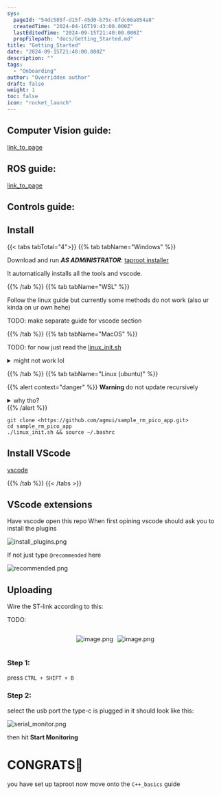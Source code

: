 ```yaml
---
sys:
  pageId: "54dc585f-d15f-45d0-b75c-8fdc66a854a8"
  createdTime: "2024-04-16T19:43:00.000Z"
  lastEditedTime: "2024-09-15T21:40:00.000Z"
  propFilepath: "docs/Getting_Started.md"
title: "Getting_Started"
date: "2024-09-15T21:40:00.000Z"
description: ""
tags:
  - "Onboarding"
author: "Overridden author"
draft: false
weight: 1
toc: false
icon: "rocket_launch"
---
```


## Computer Vision guide:

[link_to_page](86d45bc0-388b-4d26-8848-44f255f73d0e)

## ROS guide:

[link_to_page](3c76c1de-ec8f-46d6-8b0a-294005edc2d5)

## Controls guide:

## Install

{{< tabs tabTotal="4">}}
{{% tab tabName="Windows" %}}

Download and run _**AS ADMINISTRATOR**_: [taproot installer](https://github.com/Thornbots/TeachingFreshies/releases/tag/1.0)

It automatically installs all the tools and vscode.

{{% /tab %}}
{{% tab tabName="WSL" %}}

Follow the linux guide but currently some methods do not work (also ur kinda on ur own hehe)

TODO: make separate guide for vscode section

{{% /tab %}}
{{% tab tabName="MacOS" %}}

TODO: for now just read the [linux_init.sh](https://github.com/agmui/sample_rm_pico_app/blob/main/linux_init.sh)

<details>
<summary>might not work lol</summary>

`brew install libusb pkg-config`

Next install: [vscode](https://code.visualstudio.com/Download)

</details>

{{% /tab %}}
{{% tab tabName="Linux (ubuntu)" %}}

{{% alert context="danger" %}}
**Warning** do not update recursively
<details>
<summary>why tho?</summary>
There are some submodules that may go on for a while (like tinyusb) and I highly
recommend you don't need to get them.
If you want to see what submodules I update just look in `linux_init.sh`
</details>
{{% /alert %}}

```shell
git clone <https://github.com/agmui/sample_rm_pico_app.git>
cd sample_rm_pico_app
./linux_init.sh && source ~/.bashrc
```

## Install VScode

[vscode](https://code.visualstudio.com/Download)

{{% /tab %}}
{{< /tabs >}}

## VScode extensions

Have vscode open this repo
When first opining vscode should ask you to install the plugins

![install_plugins.png](https://prod-files-secure.s3.us-west-2.amazonaws.com/d518164a-d88e-44d1-a4ee-3adb3bd8bce0/89bd30f0-1825-4e77-867b-0a41ce370880/install_plugins.png?X-Amz-Algorithm=AWS4-HMAC-SHA256&X-Amz-Content-Sha256=UNSIGNED-PAYLOAD&X-Amz-Credential=ASIAZI2LB4663WO7XPXJ%2F20250308%2Fus-west-2%2Fs3%2Faws4_request&X-Amz-Date=20250308T080731Z&X-Amz-Expires=3600&X-Amz-Security-Token=IQoJb3JpZ2luX2VjEBAaCXVzLXdlc3QtMiJGMEQCIDq4OXIwOVpwBOB4ejnz5gcq7ZeU7xi5GdfMv2WEvaB%2BAiBb16B23iEmW1xJ3hd1cgFxykLi6cmvZuLzhRddsddzair%2FAwhYEAAaDDYzNzQyMzE4MzgwNSIM%2FTsMS%2B83xC4AEjxuKtwDo%2BZl%2FNNgIYS5T245T6eXcXBzup76MWiBgvHbSKip3cU25rUPz%2BupLkA67Ej2E4mEADeJT890x6yCeDnFv3DHccTErbgb0ENpI63kQjhSUrQzBAmikR0srVuXD9as90tm7a%2Bs73pc90Tw1OgLdNBn8%2BDUTRJewJ8d2O0pWhu6VIWW9pOVwQdmH2EbYVcErPoGisyLlFqz8pQSwF%2FpWoCMTXaSo%2Ba5bXR%2BYlkkKH6QkA2Obv90TVWpu64Pf%2BYg0ylhOU82pDt7qkpojdP8wSiljvl8fqFTCySR7kW5yHnwixnPfgTYyPMgctou9RIOVtLc7%2FFclZF2gNBzH5Tff%2BCpzLrpi7yTiiImYKHjbX1Qgz0j4rXfkZgr6%2FD%2BM0XGAZobtzKJfcjb9GM48ikkaQ%2BkSmMcFhgIZXVxKYdTNTqH4SswNXxWVNBgLHszexxi3LGrN%2FJNHfcts7VxHm7cKba6W3A1JPM9YDJCnFHa%2FJ1S2%2FdLCVr9b9uXLFks0e5jiGodflYIIesO5Dg52yx62N0pUeoNuYRfsONeGUgbDtjVDR7rHLtFFJxmiRmY1f%2FBX38OzwhH%2FMcBh%2BlYd6okOsPDUyLJR61IxWF2lSP%2Bc5bleXHjJuzdD8xYkKyApNwwieCvvgY6pgEp2RX9%2BxQqMfCTCxJFKxYS4OUCBU0kGSXozyVzIPVW8dQafOIW2BHmILgo1WYplZEG5Wpxc97KbdlQH2aYKq29d%2FQSD6b0fwoyAMCtVsmCYskuywR67faIt233qKhzFdcik7q8jtD4hr1mMDeoMhOTG1x%2F%2FqzROAN9q9QQNpDraUcyxnAa3AsvkSjjHWUweBmu8bBG5Mfrq4Nipse8rAIj9LNUWscN&X-Amz-Signature=41568895fd781441b76b0f03313b20d3c5c1852af80905436d26785d7169e881&X-Amz-SignedHeaders=host&x-id=GetObject)

If not just type `@recommended` here  

![recommended.png](https://prod-files-secure.s3.us-west-2.amazonaws.com/d518164a-d88e-44d1-a4ee-3adb3bd8bce0/61e661e9-5d85-4dfc-be0d-8d2097a5e793/recommended.png?X-Amz-Algorithm=AWS4-HMAC-SHA256&X-Amz-Content-Sha256=UNSIGNED-PAYLOAD&X-Amz-Credential=ASIAZI2LB4663WO7XPXJ%2F20250308%2Fus-west-2%2Fs3%2Faws4_request&X-Amz-Date=20250308T080731Z&X-Amz-Expires=3600&X-Amz-Security-Token=IQoJb3JpZ2luX2VjEBAaCXVzLXdlc3QtMiJGMEQCIDq4OXIwOVpwBOB4ejnz5gcq7ZeU7xi5GdfMv2WEvaB%2BAiBb16B23iEmW1xJ3hd1cgFxykLi6cmvZuLzhRddsddzair%2FAwhYEAAaDDYzNzQyMzE4MzgwNSIM%2FTsMS%2B83xC4AEjxuKtwDo%2BZl%2FNNgIYS5T245T6eXcXBzup76MWiBgvHbSKip3cU25rUPz%2BupLkA67Ej2E4mEADeJT890x6yCeDnFv3DHccTErbgb0ENpI63kQjhSUrQzBAmikR0srVuXD9as90tm7a%2Bs73pc90Tw1OgLdNBn8%2BDUTRJewJ8d2O0pWhu6VIWW9pOVwQdmH2EbYVcErPoGisyLlFqz8pQSwF%2FpWoCMTXaSo%2Ba5bXR%2BYlkkKH6QkA2Obv90TVWpu64Pf%2BYg0ylhOU82pDt7qkpojdP8wSiljvl8fqFTCySR7kW5yHnwixnPfgTYyPMgctou9RIOVtLc7%2FFclZF2gNBzH5Tff%2BCpzLrpi7yTiiImYKHjbX1Qgz0j4rXfkZgr6%2FD%2BM0XGAZobtzKJfcjb9GM48ikkaQ%2BkSmMcFhgIZXVxKYdTNTqH4SswNXxWVNBgLHszexxi3LGrN%2FJNHfcts7VxHm7cKba6W3A1JPM9YDJCnFHa%2FJ1S2%2FdLCVr9b9uXLFks0e5jiGodflYIIesO5Dg52yx62N0pUeoNuYRfsONeGUgbDtjVDR7rHLtFFJxmiRmY1f%2FBX38OzwhH%2FMcBh%2BlYd6okOsPDUyLJR61IxWF2lSP%2Bc5bleXHjJuzdD8xYkKyApNwwieCvvgY6pgEp2RX9%2BxQqMfCTCxJFKxYS4OUCBU0kGSXozyVzIPVW8dQafOIW2BHmILgo1WYplZEG5Wpxc97KbdlQH2aYKq29d%2FQSD6b0fwoyAMCtVsmCYskuywR67faIt233qKhzFdcik7q8jtD4hr1mMDeoMhOTG1x%2F%2FqzROAN9q9QQNpDraUcyxnAa3AsvkSjjHWUweBmu8bBG5Mfrq4Nipse8rAIj9LNUWscN&X-Amz-Signature=5d53b1e308907f1ce60fb122416ae510c41af9a4264ff68b551565a960f7688c&X-Amz-SignedHeaders=host&x-id=GetObject)

## Uploading

Wire the ST-link according to this:

TODO:

<div style="display: flex;flex-direction: row; column-gap:10px; max-width: 630px;justify-content: center;">
<div>

![image.png](https://prod-files-secure.s3.us-west-2.amazonaws.com/d518164a-d88e-44d1-a4ee-3adb3bd8bce0/210ecb78-1116-4d7b-b9b7-2292f66fa2c2/image.png?X-Amz-Algorithm=AWS4-HMAC-SHA256&X-Amz-Content-Sha256=UNSIGNED-PAYLOAD&X-Amz-Credential=ASIAZI2LB466QVEO62HD%2F20250308%2Fus-west-2%2Fs3%2Faws4_request&X-Amz-Date=20250308T080733Z&X-Amz-Expires=3600&X-Amz-Security-Token=IQoJb3JpZ2luX2VjEBAaCXVzLXdlc3QtMiJHMEUCIQDhn15KwCrlD%2BZcFyalx9ad5AmtPe4ByVD8oMnu%2FjFkDgIgVhkMhWt6momh2dLvYcytNfssXwp3Th9vH4GR%2FzQaDUUq%2FwMIWBAAGgw2Mzc0MjMxODM4MDUiDL7%2BSJKGtvZ5t%2BYISyrcA7gJwwfNfihLXouHvrLOwu9t1mu4hY4XtHakFAr%2BSr5z5z5H3pRHo496HNvik%2B%2FKog2x721KjFsgwLSgGHWxDsZ7Pr615pJ51cym8GpJ2%2Bl6886IoNf7o2omYuPQ1iXFKzZBj7uLQeulnScvT9WGeO1p4IOqwjVPtHa9ve%2Bf0jTY6LqfkHgh6f1Y7ZdzNr8Z4Y3JFA%2FFwAAIcoAGlyMlLXvIGocA3mF6PcHFT%2FG9VGdaX4WF0FiWVasrafV9Qm%2BYs%2B2f9NtQGZoUFbMFCD5x5jfhcrzZ5TFSBkcW0lwxmr%2FC%2F6xG9cAE76w2NZpU36Hb5gVMVaWtk5IusxZHeRDh6ENkG4ilYk4m3bN95bpeuu6kPj8xooGdhVv2B4eXKXDvThU7i8mDELBZS1FuZdPdZYpy9ej1cdbFMyi0WpScdn48decz7r96ToP5yX9u4ZMmIp6yZl0GYw27ex56tMTz6BOup46jqnk7XB4gfj8zYbvgWpMUFRNzSYS40ytYQsn0tOBRtOaMBv1LIPO5EPrOl5TPF9%2BTx%2FShCHzsDFXaEe%2Bmj2CWnw8kylYFBPj0Vk9uib0vYyvwGmwlqtyX6StHqtCKqllmp2An4rfM7YN1uZUyfJN9UYfc4tnkxtK8MKngr74GOqUBKRcd2iF59ZCkvVxlDE1QWf5oGizPgZ2zSHDn1bhtBmjKsTcrBUSmchkPdmal%2BC%2Fr0af6Muy2HX5tc5EK7XA8HoKX3YhQWv3JUJPsCqlUD2uW120BvHqImYnOP6ZROnyKq1vJ%2FhICWlFEdaT%2FlEyjP1UvCUrPCvqkyoqTAO6aYqN%2BOb4YYwSKKCVL26xjWoYIsMZ7%2BJUUw7HAXYgiFR%2Ftrjr8j5nx&X-Amz-Signature=986ac98958d829a4de3498be51c51a72e0f46d592c251d5da4f67e05818b94fd&X-Amz-SignedHeaders=host&x-id=GetObject)

</div>
<div>

![image.png](https://prod-files-secure.s3.us-west-2.amazonaws.com/d518164a-d88e-44d1-a4ee-3adb3bd8bce0/33a0fd0f-8ca6-4a86-8e09-26e95ded1fff/image.png?X-Amz-Algorithm=AWS4-HMAC-SHA256&X-Amz-Content-Sha256=UNSIGNED-PAYLOAD&X-Amz-Credential=ASIAZI2LB466YXPUR6FE%2F20250308%2Fus-west-2%2Fs3%2Faws4_request&X-Amz-Date=20250308T080733Z&X-Amz-Expires=3600&X-Amz-Security-Token=IQoJb3JpZ2luX2VjEBAaCXVzLXdlc3QtMiJIMEYCIQCGjAykVXa%2BXiM1fJGRs8%2B82Ll6kcNY%2FUxW%2BRHkBXezSwIhAIQHTUXoUiTNa1T6pvQVtnCBataVKVlmjmMBQ5ArkIUgKv8DCFgQABoMNjM3NDIzMTgzODA1IgwvNNMoOLozPalNLeYq3ANASxBFhKk2L5HKdowj5cdvejug04gylQPV9bv%2Bfz7tnJas0z4SpmsHq8tG1FI3wUOnL%2FgZWJaXRWnOEvSsHJZKNDow8f85Oy6jgywLJ1QWKUNeG1yVDnt%2BHEVoqP5WBeeAynpVWCBaqu3rV7vgbrHdjb2pLxfJDU%2FoRQyI%2BnO4gl5zLv2AOrf13DFwjiLNAFYJBDlPY1DuSbJ9skpJ7kFH0x1SewXY4VuCzFjna5xLH8RfEEZIXsnJF8UM3EnMkQer8ecirWu6BwybzmCBxe5ZlRjyQ%2ByjjEva5RtVBNiiKBpcZt%2BiFOd7UG9paM4lZlHpO0T4GW%2F52VjBW9Nu4YBt2fuz9rjpUMb8a03oYWNE5APU2Qw%2FkIl3hXLI%2Bj%2FZNxVhsr1d2Ocaw6f7L%2B8r8orMc8PcH7Hy%2FsEScF1yWR5i08VPgbOi8jyPDo2nO3FwM5qraUuGiAAq8rV5K812DuVkhk%2BFnlbktJq6IHBW%2F9%2Bnq0zuojVkWPsKemPrY088Up3wUIE3pUoR1mDWX8CtxxgCYbAtMLW%2BGlFtjY94gGFqnTl3nnHKt4eeIkiK%2BEoHRDpjHB3ksPZiI5SZtrk9q7JtHLGQ6Md4%2BkXNUIFo910Bd4nHHYdUBlHm%2FXnKZTCy4K%2B%2BBjqkARpG1ZzPPXc6pYBf8PxB1vnWqnvBh59DpgupDPSjxLKNpu63s5sv3292RcY8zVZgXMtm4MoQr4ojrTVh%2BkpZRy%2Bs%2BEobcML2JmdFE%2FphsOzmf0m3nC32d2qASt5IX87fq65xqu%2F2LOxrHXGsvWz38lA48GAB5QNjXk01xsBN%2FKqQAGlsLgl3p1zcadAyZeUYdpx7gNU%2FuUIRhg4rr%2BL9bM8zsbbE&X-Amz-Signature=ce14523bf6669743ebab87cacbdba5448a1bef1605a457b0e07f73084e5249f2&X-Amz-SignedHeaders=host&x-id=GetObject)

</div>
</div>

### Step 1:

press `CTRL + SHIFT + B`

### Step 2:

select the usb port the type-c is plugged in it should look like this:

![serial_monitor.png](https://prod-files-secure.s3.us-west-2.amazonaws.com/d518164a-d88e-44d1-a4ee-3adb3bd8bce0/f03f4774-05d4-4393-b6a0-d5efb6d315ab/serial_monitor.png?X-Amz-Algorithm=AWS4-HMAC-SHA256&X-Amz-Content-Sha256=UNSIGNED-PAYLOAD&X-Amz-Credential=ASIAZI2LB4663WO7XPXJ%2F20250308%2Fus-west-2%2Fs3%2Faws4_request&X-Amz-Date=20250308T080731Z&X-Amz-Expires=3600&X-Amz-Security-Token=IQoJb3JpZ2luX2VjEBAaCXVzLXdlc3QtMiJGMEQCIDq4OXIwOVpwBOB4ejnz5gcq7ZeU7xi5GdfMv2WEvaB%2BAiBb16B23iEmW1xJ3hd1cgFxykLi6cmvZuLzhRddsddzair%2FAwhYEAAaDDYzNzQyMzE4MzgwNSIM%2FTsMS%2B83xC4AEjxuKtwDo%2BZl%2FNNgIYS5T245T6eXcXBzup76MWiBgvHbSKip3cU25rUPz%2BupLkA67Ej2E4mEADeJT890x6yCeDnFv3DHccTErbgb0ENpI63kQjhSUrQzBAmikR0srVuXD9as90tm7a%2Bs73pc90Tw1OgLdNBn8%2BDUTRJewJ8d2O0pWhu6VIWW9pOVwQdmH2EbYVcErPoGisyLlFqz8pQSwF%2FpWoCMTXaSo%2Ba5bXR%2BYlkkKH6QkA2Obv90TVWpu64Pf%2BYg0ylhOU82pDt7qkpojdP8wSiljvl8fqFTCySR7kW5yHnwixnPfgTYyPMgctou9RIOVtLc7%2FFclZF2gNBzH5Tff%2BCpzLrpi7yTiiImYKHjbX1Qgz0j4rXfkZgr6%2FD%2BM0XGAZobtzKJfcjb9GM48ikkaQ%2BkSmMcFhgIZXVxKYdTNTqH4SswNXxWVNBgLHszexxi3LGrN%2FJNHfcts7VxHm7cKba6W3A1JPM9YDJCnFHa%2FJ1S2%2FdLCVr9b9uXLFks0e5jiGodflYIIesO5Dg52yx62N0pUeoNuYRfsONeGUgbDtjVDR7rHLtFFJxmiRmY1f%2FBX38OzwhH%2FMcBh%2BlYd6okOsPDUyLJR61IxWF2lSP%2Bc5bleXHjJuzdD8xYkKyApNwwieCvvgY6pgEp2RX9%2BxQqMfCTCxJFKxYS4OUCBU0kGSXozyVzIPVW8dQafOIW2BHmILgo1WYplZEG5Wpxc97KbdlQH2aYKq29d%2FQSD6b0fwoyAMCtVsmCYskuywR67faIt233qKhzFdcik7q8jtD4hr1mMDeoMhOTG1x%2F%2FqzROAN9q9QQNpDraUcyxnAa3AsvkSjjHWUweBmu8bBG5Mfrq4Nipse8rAIj9LNUWscN&X-Amz-Signature=a72af9733fa654b498f4360cba2632f812c4340202b9920976a38c7ee0437d62&X-Amz-SignedHeaders=host&x-id=GetObject)

then hit **Start Monitoring**

# CONGRATS🎉

you have set up taproot now move onto the `C++_basics` guide
